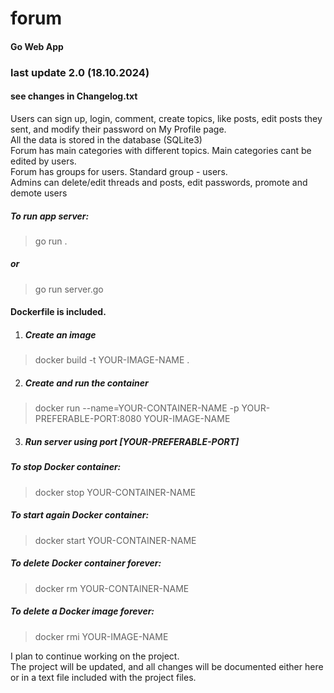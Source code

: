 # forum
#### Go Web App
### last update 2.0 (18.10.2024)
#### see changes in Changelog.txt

<p>Users can sign up, login, comment, create topics, like posts, edit posts they sent, and modify their password on My Profile page.<br>
All the data is stored in the database (SQLite3)<br>
Forum has main categories with different topics. Main categories cant be edited by users.<br>
Forum has groups for users. Standard group - users.<br>
Admins can delete/edit threads and posts, edit passwords, promote and demote users</p>

##### To run app server: 
> go run .
##### or
> go run server.go

#### Dockerfile is included.
1) ##### Create an image
> docker build -t YOUR-IMAGE-NAME .
2) ##### Create and run the container
> docker run --name=YOUR-CONTAINER-NAME -p YOUR-PREFERABLE-PORT:8080 YOUR-IMAGE-NAME
3) ##### Run server using port [YOUR-PREFERABLE-PORT]

##### To stop Docker container: 
> docker stop YOUR-CONTAINER-NAME
##### To start again Docker container: 
> docker start YOUR-CONTAINER-NAME
##### To delete Docker container forever: 
> docker rm YOUR-CONTAINER-NAME
##### To delete a Docker image forever: 
> docker rmi YOUR-IMAGE-NAME

<p>I plan to continue working on the project.<br>
The project will be updated, and all changes will be documented either here or in a text file included with the project files.</p>